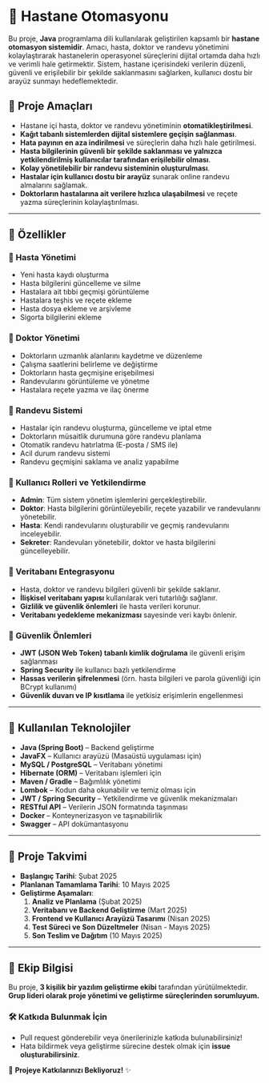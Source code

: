 # 🏥 Hastane Otomasyonu

Bu proje, **Java** programlama dili kullanılarak geliştirilen kapsamlı bir **hastane otomasyon sistemidir**. Amacı, hasta, doktor ve randevu yönetimini kolaylaştırarak hastanelerin operasyonel süreçlerini dijital ortamda daha hızlı ve verimli hale getirmektir. Sistem, hastane içerisindeki verilerin düzenli, güvenli ve erişilebilir bir şekilde saklanmasını sağlarken, kullanıcı dostu bir arayüz sunmayı hedeflemektedir.

## 📌 Proje Amaçları
- Hastane içi hasta, doktor ve randevu yönetiminin **otomatikleştirilmesi**.
- **Kağıt tabanlı sistemlerden dijital sistemlere geçişin sağlanması**.
- **Hata payının en aza indirilmesi** ve süreçlerin daha hızlı hale getirilmesi.
- **Hasta bilgilerinin güvenli bir şekilde saklanması ve yalnızca yetkilendirilmiş kullanıcılar tarafından erişilebilir olması**.
- **Kolay yönetilebilir bir randevu sisteminin oluşturulması**.
- **Hastalar için kullanıcı dostu bir arayüz** sunarak online randevu almalarını sağlamak.
- **Doktorların hastalarına ait verilere hızlıca ulaşabilmesi** ve reçete yazma süreçlerinin kolaylaştırılması.

---
## 📌 Özellikler
### 🔹 Hasta Yönetimi
- Yeni hasta kaydı oluşturma
- Hasta bilgilerini güncelleme ve silme
- Hastalara ait tıbbi geçmişi görüntüleme
- Hastalara teşhis ve reçete ekleme
- Hasta dosya ekleme ve arşivleme
- Sigorta bilgilerini ekleme

### 🔹 Doktor Yönetimi
- Doktorların uzmanlık alanlarını kaydetme ve düzenleme
- Çalışma saatlerini belirleme ve değiştirme
- Doktorların hasta geçmişine erişebilmesi
- Randevularını görüntüleme ve yönetme
- Hastalara reçete yazma ve ilaç önerme

### 🔹 Randevu Sistemi
- Hastalar için randevu oluşturma, güncelleme ve iptal etme
- Doktorların müsaitlik durumuna göre randevu planlama
- Otomatik randevu hatırlatma (E-posta / SMS ile)
- Acil durum randevu sistemi
- Randevu geçmişini saklama ve analiz yapabilme

### 🔹 Kullanıcı Rolleri ve Yetkilendirme
- **Admin**: Tüm sistem yönetim işlemlerini gerçekleştirebilir.
- **Doktor**: Hasta bilgilerini görüntüleyebilir, reçete yazabilir ve randevularını yönetebilir.
- **Hasta**: Kendi randevularını oluşturabilir ve geçmiş randevularını inceleyebilir.
- **Sekreter**: Randevuları yönetebilir, doktor ve hasta bilgilerini güncelleyebilir.

### 🔹 Veritabanı Entegrasyonu
- Hasta, doktor ve randevu bilgileri güvenli bir şekilde saklanır.
- **İlişkisel veritabanı yapısı** kullanılarak veri tutarlılığı sağlanır.
- **Gizlilik ve güvenlik önlemleri** ile hasta verileri korunur.
- **Veritabanı yedekleme mekanizması** sayesinde veri kaybı önlenir.

### 🔹 Güvenlik Önlemleri
- **JWT (JSON Web Token) tabanlı kimlik doğrulama** ile güvenli erişim sağlanması
- **Spring Security** ile kullanıcı bazlı yetkilendirme
- **Hassas verilerin şifrelenmesi** (örn. hasta bilgileri ve parola güvenliği için BCrypt kullanımı)
- **Güvenlik duvarı ve IP kısıtlama** ile yetkisiz erişimlerin engellenmesi

---
## 🔧 Kullanılan Teknolojiler
- **Java (Spring Boot)** – Backend geliştirme
- **JavaFX** – Kullanıcı arayüzü (Masaüstü uygulaması için)
- **MySQL / PostgreSQL** – Veritabanı yönetimi
- **Hibernate (ORM)** – Veritabanı işlemleri için
- **Maven / Gradle** – Bağımlılık yönetimi
- **Lombok** – Kodun daha okunabilir ve temiz olması için
- **JWT / Spring Security** – Yetkilendirme ve güvenlik mekanizmaları
- **RESTful API** – Verilerin JSON formatında taşınması
- **Docker** – Konteynerizasyon ve taşınabilirlik
- **Swagger** – API dokümantasyonu

---
## 📅 Proje Takvimi
- **Başlangıç Tarihi**: Şubat 2025
- **Planlanan Tamamlama Tarihi**: 10 Mayıs 2025
- **Geliştirme Aşamaları**:
  1. **Analiz ve Planlama** (Şubat 2025)
  2. **Veritabanı ve Backend Geliştirme** (Mart 2025)
  3. **Frontend ve Kullanıcı Arayüzü Tasarımı** (Nisan 2025)
  4. **Test Süreci ve Son Düzeltmeler** (Nisan - Mayıs 2025)
  5. **Son Teslim ve Dağıtım** (10 Mayıs 2025)

---
## 📌 Ekip Bilgisi
Bu proje, **3 kişilik bir yazılım geliştirme ekibi** tarafından yürütülmektedir. **Grup lideri olarak proje yönetimi ve geliştirme süreçlerinden sorumluyum.**

### 🛠 Katkıda Bulunmak İçin
- Pull request gönderebilir veya önerilerinizle katkıda bulunabilirsiniz!
- Hata bildirmek veya geliştirme sürecine destek olmak için **issue oluşturabilirsiniz**.

🚀 **Projeye Katkılarınızı Bekliyoruz!** ✨
